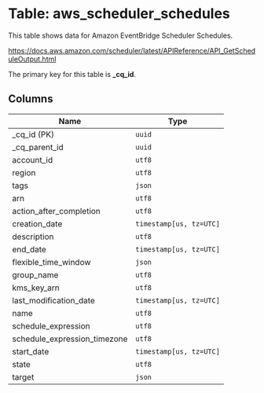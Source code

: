 # Table: aws_scheduler_schedules

This table shows data for Amazon EventBridge Scheduler Schedules.

https://docs.aws.amazon.com/scheduler/latest/APIReference/API_GetScheduleOutput.html

The primary key for this table is **_cq_id**.

## Columns

| Name          | Type          |
| ------------- | ------------- |
|_cq_id (PK)|`uuid`|
|_cq_parent_id|`uuid`|
|account_id|`utf8`|
|region|`utf8`|
|tags|`json`|
|arn|`utf8`|
|action_after_completion|`utf8`|
|creation_date|`timestamp[us, tz=UTC]`|
|description|`utf8`|
|end_date|`timestamp[us, tz=UTC]`|
|flexible_time_window|`json`|
|group_name|`utf8`|
|kms_key_arn|`utf8`|
|last_modification_date|`timestamp[us, tz=UTC]`|
|name|`utf8`|
|schedule_expression|`utf8`|
|schedule_expression_timezone|`utf8`|
|start_date|`timestamp[us, tz=UTC]`|
|state|`utf8`|
|target|`json`|